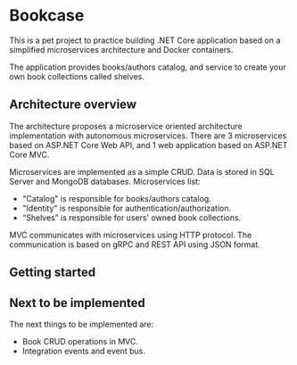 # Bookcase
This is a pet project to practice building .NET Core application based on a simplified microservices architecture and Docker containers.

The application provides books/authors catalog, and service to create your own book collections called shelves.

## Architecture overview
The architecture proposes a microservice oriented architecture implementation with autonomous microservices. There are 3 microservices based on ASP.NET Core Web API, and 1 web application based on ASP.NET Core MVC. 

Microservices are implemented as a simple CRUD. Data is stored in SQL Server and MongoDB databases. Microservices list:
- "Catalog" is responsible for books/authors catalog.
- "Identity" is responsible for authentication/authorization.
- “Shelves” is responsible for users' owned book collections.

MVC communicates with microservices using HTTP protocol. The communication is based on gRPC and REST API using JSON format.

## Getting started

## Next to be implemented
The next things to be implemented are:
- Book CRUD operations in MVC.
- Integration events and event bus.
